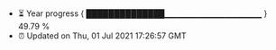 - ⏳ Year progress { ██████████████▁▁▁▁▁▁▁▁▁▁▁▁▁▁▁▁ } 49.79 %
- ⏰ Updated on Thu, 01 Jul 2021 17:26:57 GMT

